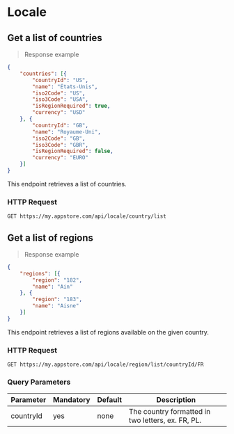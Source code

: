 # Locale

## Get a list of countries

> Response example

```json
{
    "countries": [{
        "countryId": "US",
        "name": "États-Unis",
        "iso2Code": "US",
        "iso3Code": "USA",
        "isRegionRequired": true,
        "currency": "USD"
    }, {
        "countryId": "GB",
        "name": "Royaume-Uni",
        "iso2Code": "GB",
        "iso3Code": "GBR",
        "isRegionRequired": false,
        "currency": "EURO"
    }]
}
```

This endpoint retrieves a list of countries.  

### HTTP Request

`GET https://my.appstore.com/api/locale/country/list`

## Get a list of regions

> Response example

```json
{
    "regions": [{
        "region": "182",
        "name": "Ain"
    }, {
        "region": "183",
        "name": "Aisne"
    }]
}
```

This endpoint retrieves a list of regions available on the given country.

### HTTP Request

`GET https://my.appstore.com/api/locale/region/list/countryId/FR`

### Query Parameters

Parameter | Mandatory | Default | Description
--------- | --------- | ------- | -----------
countryId | yes | none | The country formatted in two letters, ex. FR, PL.
